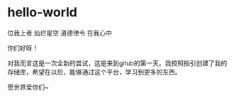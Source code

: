 # hello-world
位我上者 灿烂星空 道德律令 在我心中

你们好呀！

对我而言这是一次全新的尝试，这是来到gitub的第一天。我按照指引创建了我的存储库，希望在以后，能够通过这个平台，学习到更多的东西。

愿世界爱你们~
